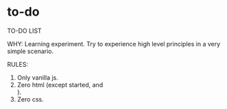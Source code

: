 # to-do
TO-DO LIST

WHY: 
Learning experiment.
Try to experience high level principles in a very simple scenario.

RULES:
1. Only vanilla js.
2. Zero html (except started, <body> and <main>).
3. Zero css.